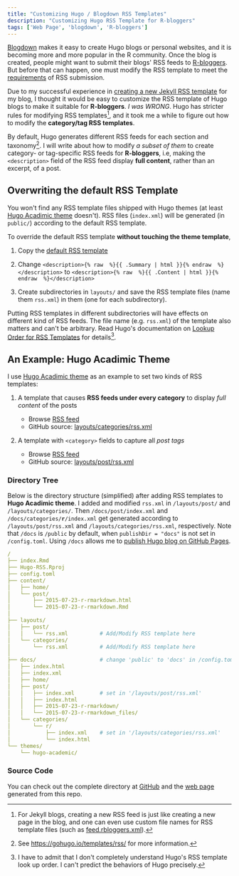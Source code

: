 ```yaml
---
title: "Customizing Hugo / Blogdown RSS Templates"
description: "Customizing Hugo RSS Template for R-bloggers"
tags: ['Web Page', 'blogdown', 'R-bloggers']
---
```


[Blogdown](https://github.com/rstudio/blogdown) makes it easy to create Hugo blogs or personal websites, and it is becoming more and more popular in the R community. Once the blog is created, people might want to submit their blogs' RSS feeds to [R-bloggers](https://www.r-bloggers.com/). But before that can happen, one must modify the RSS template to meet the [requirements](https://www.r-bloggers.com/add-your-blog/) of RSS submission.<!--more-->

Due to my successful experience in [creating a new Jekyll RSS template](/2018/08/02/rblogger-criteria.html) for my blog, I thought it would be easy to customize the RSS template of Hugo blogs to make it suitable for **R-bloggers**. _I was WRONG_. Hugo has stricter rules for modifying RSS templates[^jekyll], and it took me a while to figure out how to modify the **category/tag RSS templates**.

By default, Hugo generates different RSS feeds for each section and taxonomy[^hugodoc]. I will write about how to modify _a subset of them_ to create category- or tag-specific RSS feeds for **R-bloggers**, i.e, making the `<description>` field of the RSS feed display **full content**, rather than an excerpt, of a post.


## Overwriting the default RSS Template

You won't find any RSS template files shipped with Hugo themes (at least [Hugo Acadimic theme](https://github.com/gcushen/hugo-academic) doesn't). RSS files (`index.xml`) will be generated (in `public/`) according to the default RSS template. 

To override the default RSS template **without touching the theme template**, 

1. Copy the [default RSS template](https://gohugo.io/templates/rss/#the-embedded-rss-xml)

1. Change `<description>{% raw  %}{{ .Summary | html }}{% endraw  %}</description>` to `<description>{% raw  %}{{ .Content | html }}{% endraw  %}</description>`

1. Create subdirectories in `layouts/` and save the RSS template files (name them `rss.xml`) in them (one for each subdirectory).

Putting RSS templates in different subdirectories will have effects on different kind of RSS feeds. The file name (e.g. `rss.xml`) of the template also matters and can't be arbitrary. Read Hugo's documentation on [Lookup Order for RSS Templates](https://gohugo.io/templates/rss/#lookup-order-for-rss-templates) for details[^lookup].

## An Example: Hugo Acadimic Theme

I use [Hugo Acadimic theme](https://github.com/gcushen/hugo-academic) as an example to set two kinds of RSS templates:

1. A template that causes **RSS feeds under every category** to display _full content_ of the posts
    - Browse [RSS feed](https://liao961120.github.io/Hugo-RSS/categories/r/index.xml)
    - GitHub source: [layouts/categories/rss.xml](https://github.com/liao961120/Hugo-RSS/blob/master/layouts/categories/rss.xml)

1. A template with `<category>` fields to capture all _post tags_
    - Browse [RSS feed](https://liao961120.github.io/Hugo-RSS/post/index.xml)
    - GitHub source: [layouts/post/rss.xml](https://github.com/liao961120/Hugo-RSS/blob/master/layouts/post/rss.xml)


### Directory Tree

Below is the directory structure (simplified) after adding RSS templates to **Hugo Acadimic theme**. I added and modified `rss.xml` in `/layouts/post/` and `/layouts/categories/`. Then `/docs/post/index.xml` and <code>/docs/categories/<b>r</b>/index.xml</code> get generated according to `/layouts/post/rss.xml` and `/layouts/categories/rss.xml`, respectively. Note that `/docs` is `/public` by default, when `publishDir = "docs"` is not set in `/config.toml`. Using `/docs` allows me to [publish Hugo blog on GitHub Pages](https://gohugo.io/hosting-and-deployment/hosting-on-github/).

```yaml
/
├── index.Rmd
├── Hugo-RSS.Rproj
├── config.toml
├── content/
│   ├── home/
│   └── post/
│       ├── 2015-07-23-r-rmarkdown.html
│       └── 2015-07-23-r-rmarkdown.Rmd
│
├── layouts/
│   ├── post/
│   │   └── rss.xml          # Add/Modify RSS template here
│   └── categories/
│       └── rss.xml          # Add/Modify RSS template here
│
├── docs/                    # change 'public' to 'docs' in /config.toml
│   ├── index.html
│   ├── index.xml
│   ├── home/
│   ├── post/
│   │   ├── index.xml        # set in '/layouts/post/rss.xml' 
│   │   ├── index.html
│   │   ├── 2015-07-23-r-rmarkdown/
│   │   └── 2015-07-23-r-rmarkdown_files/
│   └── categories/
│       └── r/
│           ├── index.xml    # set in '/layouts/categories/rss.xml'      
│           └── index.html
└── themes/
    └── hugo-academic/
```

### Source Code

You can check out the complete directory at [GitHub](https://github.com/liao961120/Hugo-RSS) and the [web page](https://liao961120.github.io/Hugo-RSS/) generated from this repo.




[^jekyll]: For Jekyll blogs, creating a new RSS feed is just like creating a new page in the blog, and one can even use custom file names for RSS template files (such as [feed.rbloggers.xml](https://github.com/liao961120/liao961120.github.io/blob/master/feed.rbloggers.xml)).

[^hugodoc]: See <https://gohugo.io/templates/rss/> for more information.

[^lookup]: I have to admit that I don't completely understand Hugo's RSS template look up order. I can't predict the behaviors of Hugo precisely.
